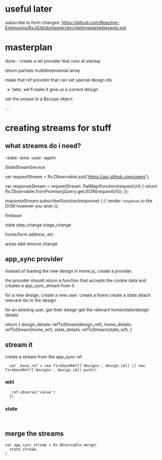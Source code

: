 # useful later #
subscribe to form changes:
https://github.com/Reactive-Extensions/RxJS/blob/master/doc/gettingstarted/events.md




# masterplan #

done - create a ref provider that runs at startup

return partials multidimensional array

make that ref provider that can set special design ids
  - later, we'll make it give us a correct design

set the unique to a $scope object

... 




# creating streams for stuff

## what streams do i need?

-state
-area
-user
-agent

StateStreamService

var requestStream = Rx.Observable.just('https://api.github.com/users');

var responseStream = requestStream
  .flatMap(function(requestUrl) {
    return Rx.Observable.fromPromise(jQuery.getJSON(requestUrl));
  });

responseStream.subscribe(function(response) {
  // render `response` to the DOM however you wish
});

firebase

  state
    step_change
    stage_change

  home/form
    address, etc


  areas
    add
    remove
    change


## app_sync provider

instead of loading the new design in home.js, create a provider. 

the provider should return a function that accepts the cookie data and creates a app_sync_stream from it. 

for a new design, create a new user.
  create a home
  create a state
  attach relevant ids to the design

for an existing user, get their design
  get the relevant home/state/design details

return {
  design_details: refToStream(design_ref),
  home_details:   refToStream(home_ref),
  state_details:  refToStream(state_ref),
}

## stream it
create a stream from the app_sync ref
```
  var _base_ref = new firebaseRef(['designs', design_id]) || new firebaseRef(['designs', design_id]).push()
```

### wkt
```
  _ref.observe('value')
  })
```

### state
```
  
```

## merge the streams
```
var app_sync_stream = Rx.Observable.merge(
  state_stream,
)
```



